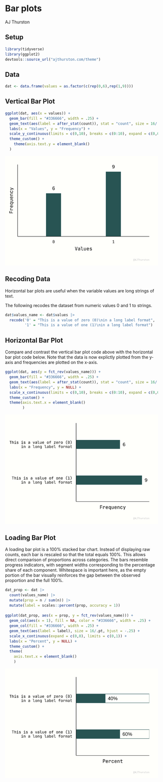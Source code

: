 # Bar plots
AJ Thurston

## Setup

``` r
library(tidyverse)
library(ggplot2)
devtools::source_url("ajthurston.com/theme")
```

## Data

``` r
dat <- data.frame(values = as.factor(c(rep(0,6),rep(1,9))))
```

## Vertical Bar Plot

``` r
ggplot(dat, aes(x = values)) +
  geom_bar(fill = "#336666", width = .25) +
  geom_text(aes(label = after_stat(count)), stat = "count", size = 16/.pt, vjust = -1) +
  labs(x = "Values", y = "Frequency") +
  scale_y_continuous(limits = c(0,10), breaks = c(0:10), expand = c(0,0)) +
  theme_custom() +
    theme(axis.text.y = element_blank()
  )
```

![](bar_files/figure-commonmark/plot-1.png)

## Recoding Data

Horizontal bar plots are useful when the variable values are long
strings of text.

The following recodes the dataset from numeric values 0 and 1 to
strings.

``` r
dat$values_name <- dat$values |>
  recode('0' = "This is a value of zero (0)\nin a long label format",
         '1' = "This is a value of one (1)\nin a long label format")
```

## Horizontal Bar Plot

Compare and contrast the vertical bar plot code above with the
horizontal bar plot code below. Note that the data is now explictly
plotted from the y-axis and frequencies are plotted on the x-axis.

``` r
ggplot(dat, aes(y = fct_rev(values_name))) +
  geom_bar(fill = "#336666", width = .25) +
  geom_text(aes(label = after_stat(count)), stat = "count", size = 16/.pt, hjust = -1) +
  labs(x = "Frequency", y = NULL) +
  scale_x_continuous(limits = c(0,10), breaks = c(0:10), expand = c(0,0)) +
  theme_custom() +
  theme(axis.text.x = element_blank()
        )
```

![](bar_files/figure-commonmark/horizontal_bar-1.png)

## Loading Bar Plot

A loading bar plot is a 100% stacked bar chart. Instead of displaying
raw counts, each bar is rescaled so that the total equals 100%. This
allows direct comparison of proportions across categories. The bars
resemble progress indicators, with segment widths corresponding to the
percentage share of each component. Whitespace is important here, as the
empty portion of the bar visually reinforces the gap between the
observed proportion and the full 100%.

``` r
dat_prop <- dat |>
  count(values_name) |>
  mutate(prop = n / sum(n)) |>
  mutate(label = scales::percent(prop, accuracy = 1))

ggplot(dat_prop, aes(x = prop, y = fct_rev(values_name))) +
  geom_col(aes(x = 1), fill = NA, color = "#336666", width = .25) +
  geom_col(fill = "#336666", width = .25) +
  geom_text(aes(label = label), size = 16/.pt, hjust = -.25) +
  scale_x_continuous(expand = c(0,0), limits = c(0,1)) +
  labs(x = "Percent", y = NULL) +
  theme_custom() +
  theme(
    axis.text.x = element_blank()
    )
```

![](bar_files/figure-commonmark/loading_bar-1.png)
